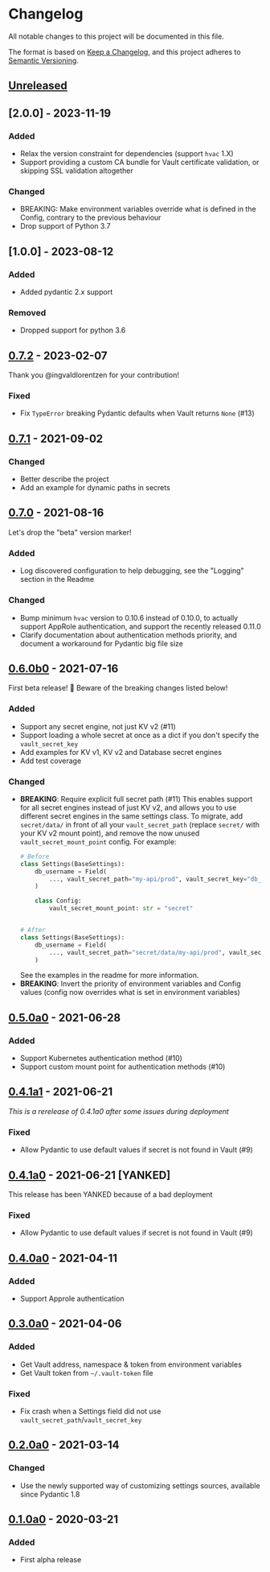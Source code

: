 # Changelog
All notable changes to this project will be documented in this file.

The format is based on [Keep a Changelog](https://keepachangelog.com/en/1.0.0/),
and this project adheres to [Semantic Versioning](https://semver.org/spec/v2.0.0.html).

## [Unreleased]

## [2.0.0] - 2023-11-19

### Added
- Relax the version constraint for dependencies (support `hvac` 1.X)
- Support providing a custom CA bundle for Vault certificate validation, or skipping SSL validation altogether

### Changed

- BREAKING: Make environment variables override what is defined in the Config, contrary to the previous behaviour
- Drop support of Python 3.7

## [1.0.0] - 2023-08-12

### Added
- Added pydantic 2.x support

### Removed
- Dropped support for python 3.6


## [0.7.2] - 2023-02-07
Thank you @ingvaldlorentzen for your contribution!

### Fixed
- Fix `TypeError` breaking Pydantic defaults when Vault returns `None` (#13)


## [0.7.1] - 2021-09-02
### Changed
- Better describe the project
- Add an example for dynamic paths in secrets


## [0.7.0] - 2021-08-16
Let's drop the "beta" version marker!

### Added
- Log discovered configuration to help debugging, see the "Logging" section in the Readme

### Changed
- Bump minimum `hvac` version to 0.10.6 instead of 0.10.0, to actually support AppRole authentication, and support the recently released 0.11.0
- Clarify documentation about authentication methods priority, and document a workaround for Pydantic big file size


## [0.6.0b0] - 2021-07-16
First beta release! 🎉 Beware of the breaking changes listed below!

### Added
- Support any secret engine, not just KV v2 (#11)
- Support loading a whole secret at once as a dict if you don't specify the `vault_secret_key`
- Add examples for KV v1, KV v2 and Database secret engines
- Add test coverage

### Changed
- **BREAKING**: Require explicit full secret path (#11)
  This enables support for all secret engines instead of just KV v2, and allows you to use different secret engines in the same settings class.
  To migrate, add `secret/data/` in front of all your `vault_secret_path` (replace `secret/` with your KV v2 mount point), and remove the now unused `vault_secret_mount_point` config. For example:
  ```python
  # Before
  class Settings(BaseSettings):
      db_username = Field(
          ..., vault_secret_path="my-api/prod", vault_secret_key="db_username"
      )

      class Config:
          vault_secret_mount_point: str = "secret"


  # After
  class Settings(BaseSettings):
      db_username = Field(
          ..., vault_secret_path="secret/data/my-api/prod", vault_secret_key="db_username"
      )
  ```
  See the examples in the readme for more information.
- **BREAKING**: Invert the priority of environment variables and Config values (config now overrides what is set in environment variables)



## [0.5.0a0] - 2021-06-28
### Added
- Support Kubernetes authentication method (#10)
- Support custom mount point for authentication methods (#10)


## [0.4.1a1] - 2021-06-21
*This is a rerelease of 0.4.1a0 after some issues during deployment*

### Fixed
- Allow Pydantic to use default values if secret is not found in Vault (#9)


## [0.4.1a0] - 2021-06-21 [YANKED]
This release has been YANKED because of a bad deployment

### Fixed
- Allow Pydantic to use default values if secret is not found in Vault (#9)


## [0.4.0a0] - 2021-04-11
### Added
- Support Approle authentication


## [0.3.0a0] - 2021-04-06
### Added
- Get Vault address, namespace & token from environment variables
- Get Vault token from `~/.vault-token` file

### Fixed
- Fix crash when a Settings field did not use `vault_secret_path`/`vault_secret_key`


## [0.2.0a0] - 2021-03-14
### Changed
- Use the newly supported way of customizing settings sources, available since Pydantic 1.8


## [0.1.0a0] - 2020-03-21
### Added
- First alpha release

[Unreleased]: https://github.com/nymous/pydantic-vault/compare/0.7.2...HEAD
[0.7.2]: https://github.com/nymous/pydantic-vault/compare/0.7.1...0.7.2
[0.7.1]: https://github.com/nymous/pydantic-vault/compare/0.7.0...0.7.1
[0.7.0]: https://github.com/nymous/pydantic-vault/compare/0.6.0a0...0.7.0
[0.6.0b0]: https://github.com/nymous/pydantic-vault/compare/0.5.0a0...0.6.0b0
[0.5.0a0]: https://github.com/nymous/pydantic-vault/compare/0.4.1a1...0.5.0a0
[0.4.1a1]: https://github.com/nymous/pydantic-vault/compare/0.4.1a0...0.4.1a1
[0.4.1a0]: https://github.com/nymous/pydantic-vault/compare/0.4.0a0...0.4.1a0
[0.4.0a0]: https://github.com/nymous/pydantic-vault/compare/0.3.0a0...0.4.0a0
[0.3.0a0]: https://github.com/nymous/pydantic-vault/compare/0.2.0a0...0.3.0a0
[0.2.0a0]: https://github.com/nymous/pydantic-vault/compare/0.1.0a0...0.2.0a0
[0.1.0a0]: https://github.com/nymous/pydantic-vault/releases/tag/0.1.0a0
